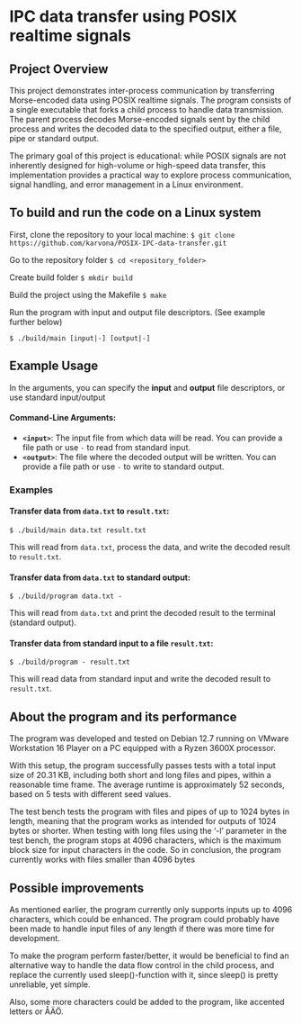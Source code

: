 # IPC data transfer using POSIX realtime signals

## Project Overview
This project demonstrates inter-process communication by transferring Morse-encoded data using POSIX realtime signals. The program consists of a single executable that forks a child process to handle data transmission. The parent process decodes Morse-encoded signals sent by the child process and writes the decoded data to the specified output, either a file, pipe or standard output.

The primary goal of this project is educational: while POSIX signals are not inherently designed for high-volume or high-speed data transfer, this implementation provides a practical way to explore process communication, signal handling, and error management in a Linux environment.

## To build and run the code on a Linux system
First, clone the repository to your local machine:
`$ git clone https://github.com/karvona/POSIX-IPC-data-transfer.git`

Go to the repository folder
`$ cd <repository_folder>`

Create build folder
`$ mkdir build`

Build the project using the Makefile
`$ make`

Run the program with input and output file descriptors. (See example further below)

`$ ./build/main [input|-] [output|-]`


## Example Usage
In the arguments, you can specify the **input** and **output** file descriptors, or use standard input/output
#### Command-Line Arguments:
- **`<input>`**: The input file from which data will be read. You can provide a file path or use `-` to read from standard input.
- **`<output>`**: The file where the decoded output will be written. You can provide a file path or use `-` to write to standard output.

### Examples
#### Transfer data from `data.txt` to `result.txt`:

`$ ./build/main data.txt result.txt`

This will read from `data.txt`, process the data, and write the decoded result to `result.txt`.

#### Transfer data from `data.txt` to standard output:
   
`$ ./build/program data.txt -`

This will read from `data.txt` and print the decoded result to the terminal (standard output).

#### Transfer data from standard input to a file `result.txt`:

`$ ./build/program - result.txt`

This will read data from standard input and write the decoded result to `result.txt`.


## About the program and its performance

The program was developed and tested on Debian 12.7 running on VMware Workstation 16
Player on a PC equipped with a Ryzen 3600X processor.

With this setup, the program successfully passes tests with a total input size of 20.31 KB, including both short and long files and pipes, within a reasonable time frame. The average runtime is approximately 52 seconds, based on 5 tests with different seed values.

The test bench tests the program with files and pipes of up to 1024 bytes in length, meaning
that the program works as intended for outputs of 1024 bytes or shorter. When testing with
long files using the ‘-l’ parameter in the test bench, the program stops at 4096 characters,
which is the maximum block size for input characters in the code. So in conclusion, the
program currently works with files smaller than 4096 bytes


## Possible improvements
As mentioned earlier, the program currently only supports inputs up to 4096 characters,
which could be enhanced. The program could probably have been made to handle input files
of any length if there was more time for development.

To make the program perform faster/better, it would be beneficial to find an alternative way to handle the data flow control in the child process, and replace the
currently used sleep()-function with it, since sleep() is pretty unreliable, yet simple.


Also, some more characters could be added to the program, like accented letters or ÅÄÖ.
